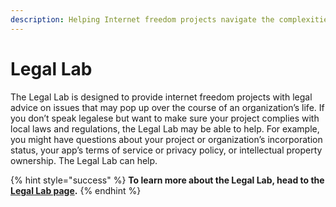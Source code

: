 ```yaml
---
description: Helping Internet freedom projects navigate the complexities of the legal realm
---
```


# Legal Lab

The Legal Lab is designed to provide internet freedom projects with legal advice on issues that may pop up over the course of an organization’s life. If you don’t speak legalese but want to make sure your project complies with local laws and regulations, the Legal Lab may be able to help. For example, you might have questions about your project or organization’s incorporation status, your app’s terms of service or privacy policy, or intellectual property ownership. The Legal Lab can help.

{% hint style="success" %}
**To learn more about the Legal Lab, head to the** [**Legal Lab page**](https://www.opentech.fund/lab/legal-lab)**.**
{% endhint %}

